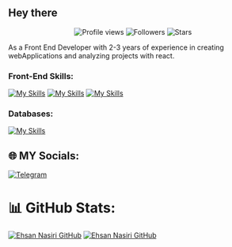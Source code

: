 ## Hey there
<p align="center">
  <img src="https://komarev.com/ghpvc/?username=EhsanNasiri01&color=blueviolet" alt="Profile views" />
  <img src="https://img.shields.io/github/followers/EhsanNasiri01?style=social" alt="Followers" />
  <img src="https://img.shields.io/github/stars/EhsanNasiri01?style=social" alt="Stars" />
</p>
As a Front End Developer with 2-3 years of experience in creating webApplications and analyzing projects with react.



### Front-End Skills:
[![My Skills](https://skillicons.dev/icons?i=js,react)](https://skillicons.dev)
[![My Skills](https://skillicons.dev/icons?i=tailwind)](https://skillicons.dev)
[![My Skills](https://skillicons.dev/icons?i=materialui)](https://skillicons.dev)

<!-- ### Back-End Skills:

[![My Skills](https://skillicons.dev/icons?i=nodejs,express,prisma,docker)](https://skillicons.dev)
 -->
<!-- ![Laravel](https://img.shields.io/badge/laravel-%23FF2D20.svg?style=for-the-badge&logo=laravel&logoColor=white)  -->
<!-- ![JWT](https://img.shields.io/badge/JWT-black?style=for-the-badge&logo=JSON%20web%20tokens)  -->

 

### Databases:
[![My Skills](https://skillicons.dev/icons?i=mongodb,mysql)](https://skillicons.dev)

 

 


## 🌐 MY Socials:
[![Telegram](https://img.shields.io/badge/Telegram-2CA5E0?style=for-the-badge&logo=telegram&logoColor=white)](https://t.me/ehsan_n0311) 

<!-- # 💻 Tech Stack: -->


<!-- ![Cloudflare](https://img.shields.io/badge/Cloudflare-F38020?style=for-the-badge&logo=Cloudflare&logoColor=white)
![Azure](https://img.shields.io/badge/azure-%230072C6.svg?style=for-the-badge&logo=azure-devops&logoColor=white)
![AWS](https://img.shields.io/badge/AWS-%23FF9900.svg?style=for-the-badge&logo=amazon-aws&logoColor=white) 
![Google Cloud](https://img.shields.io/badge/Google%20Cloud-%234285F4.svg?style=for-the-badge&logo=google-cloud&logoColor=white) 
![Apache](https://img.shields.io/badge/apache-%23D42029.svg?style=for-the-badge&logo=apache&logoColor=white) 
![Nginx](https://img.shields.io/badge/nginx-%23009639.svg?style=for-the-badge&logo=nginx&logoColor=white) 
![LINUX](https://img.shields.io/badge/Linux-FCC624?style=for-the-badge&logo=linux&logoColor=black) 
![Notion](https://img.shields.io/badge/Notion-%23000000.svg?style=for-the-badge&logo=notion&logoColor=white) 
![ElasticSearch](https://img.shields.io/badge/-ElasticSearch-005571?style=for-the-badge&logo=elasticsearch) 
![Jira](https://img.shields.io/badge/jira-%230A0FFF.svg?style=for-the-badge&logo=jira&logoColor=white) 
![Postman](https://img.shields.io/badge/Postman-FF6C37?style=for-the-badge&logo=postman&logoColor=white)
![Trello](https://img.shields.io/badge/Trello-%23026AA7.svg?style=for-the-badge&logo=Trello&logoColor=white) 
 -->
# 📊 GitHub Stats:
[![Ehsan Nasiri GitHub](https://github-readme-streak-stats.herokuapp.com?user=EhsanNasiri01&theme=tokyonight-duo)](https://git.io/streak-stats)
[![Ehsan Nasiri GitHub](https://github-readme-stats.vercel.app/api?username=EhsanNasiri01&theme=tokyonight)](https://github.com/anuraghazra/github-readme-stats)
<!-- <p float="left">
  <img src="https://github-readme-streak-stats.herokuapp.com?user=sammygambler&theme=tokyonight&hide_border=true" width="420">
  <img src="https://github-readme-stats.vercel.app/api?username=sammygambler&show_icons=true&theme=tokyonight&hide_border=true" width="420">
</p> -->

<!-- ### IDEs:

![VSCode](https://img.shields.io/badge/-VSCode-000?&logo=Visual%20Studio%20Code&logoColor=007ACC)
![PHPStorm](https://img.shields.io/badge/-PHPStorm-000?&logo=PHPStorm&logoColor=007ACC) -->
